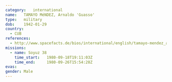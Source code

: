 ```yaml
---
category:	international
name:	TAMAYO MéNDEZ, Arnaldo 'Guasso'
type:	military
dob:	1942-01-29
country:
  - CUB
references:
  - http://www.spacefacts.de/bios/international/english/tamayo-mendez_arnaldo.htm
missions:
  - name: Soyuz 38
    time_start:   1980-09-18T19:11:03Z
    time_end:     1980-09-26T15:54:28Z
evas:
gender:	Male
---
```

